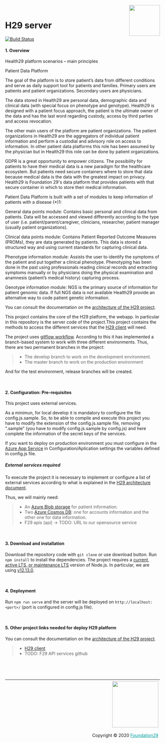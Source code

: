 <div style="margin-bottom: 1%; padding-bottom: 2%;">
	<img align="right" width="100px" src="/src/assets/img/health29-medium.png">
</div>		

H29 server
===============================================================================================================================

[![Build Status](https://f29.visualstudio.com/Health29/_apis/build/status/dev/H29%20-%20DEV%20-%20server%20-%20CI?repoName=foundation29org%2FH29_Server&branchName=develop)](https://f29.visualstudio.com/Health29/_build/latest?definitionId=98&repoName=foundation29org%2FH29_Server&branchName=develop)

#### 1. Overview

Health29 platform scenarios – main principles

Patient Data Platform

The goal of the platform is to store patient’s data from different conditions and serve as daily support tool for patients and families. Primary users are patients and patient organizations. Secondary users are physicians.

The data stored in Health29 are personal data, demographic data and clinical data (with special focus on phenotype and genotype). Health29 is designed with a patient focus approach, the patient is the ultimate owner of the data and has the last word regarding custody, access by third parties and access revocation.

The other main users of the platform are patient organizations. The patient organizations in Health29 are the aggregators of individual patient information and perform a custodial and advisory role on access to information. In other patient data platforms this role has been assumed by the physician but in Health29 this role can be done by patient organizations.

GDPR is a great opportunity to empower citizens. The possibility for patients to have their medical data is a new paradigm for the healthcare ecosystem. But patients need secure containers where to store that data because medical data is the data with the greatest impact on privacy. Health29 is Foundation 29's data platform that provides patients with that secure container in which to store their medical information.

Patient Data Platform is built with a set of modules to keep information of patients with a disease (*)1:

General data points module: Contains basic personal and clinical data from patients. Data will be accessed and viewed differently according to the type of user (i.e. patient/parent/caregiver, clinicians, researcher, patient manager (usually patient organizations).



Clinical data points module: Contains Patient Reported Outcome Measures (PROMs), they are data generated by patients. This data is stored a structured way and using current standards for capturing clinical data.



Phenotype information module: Assists the user to identify the symptoms of the patient and put together a clinical phenotype. Phenotyping has been done in the past using professionals reading clinical records and extracting symptoms manually or by physicians doing the physical examination and anamnesis (patient’s medical history) capturing process.



Genotype information module: NGS is the primary source of information for patient genomic data. If full NGS data is not available Health29 provide an alternative way to code patient genetic information.

You can consult the documentation on the [architecture of the H29 project](https://health29.readthedocs.io/en/latest/).

This project contains the core of the H29 platform, the webapp. In particular in this repository is the server code of the project.This project contains the methods to access the different services that the [H29 client](https://github.com/foundation29org/H29_Client) will need.

The project uses [gitflow workflow](https://nvie.com/posts/a-successful-git-branching-model/).
According to this it has implemented a branch-based system to work with three different environments. Thus, there are two permanent branches in the project:
>- The develop branch to work on the development environment.
>- The master branch to work on the production environment

And for the test environment, release branches will be created.

<p>&nbsp;</p>

#### 2. Configuration: Pre-requisites

This project uses external services.

As a minimun, for local develop it is mandatory to configure the file config.js.sample. So, to be able to compile and execute this project you have to modify the extension of the config.js.sample file, removing ".sample" (you have to modify config.js.sample by config.js) and here complete the information of the secret keys of the services.

If you want to deploy on production environment you must configure in the [Azure App Service](https://docs.microsoft.com/en-US/azure/app-service/) in Configuration/Aplication settings the variables defined in config.js file.

##### External services required

To execute the project it is necessary to implement or configure a list of external services according to what is explained in the [H29 architecture document](https://health29.readthedocs.io/en/latest/).

Thus, we will mainly need:

>- An [Azure Blob storage](https://docs.microsoft.com/en-US/azure/storage/blobs/storage-blobs-introduction) for patient information.
>- Two [Azure Cosmos DB](https://docs.microsoft.com/en-US/azure/cosmos-db/introduction): one for accounts information and the other one for data information.
>- F29 apis (api) -> TODO: URL to our opensource service


<p>&nbsp;</p>

#### 3. Download and installation

Download the repository code with `git clone` or use download button.
Run `npm install` to install the dependencies.
The project requires a  [current, active LTS, or maintenance LTS](https://nodejs.org/en/about/releases/) version of Node.js. In particular, we are using [v12.13.0](https://nodejs.org/download/release/v12.13.0/).

<p>&nbsp;</p>

#### 4. Deployment

Run `npm run serve` and the server will be deployed on `http://localhost:<port>/` (port is configured in config.js file).

<p>&nbsp;</p>

#### 5. Other project links needed for deploy H29 platform

You can consult the documentation on the [architecture of the H29 project](https://health29.readthedocs.io/en/latest/).

>- [H29 client](https://github.com/foundation29org/H29_Client)
>- TODO: F29 API services github

<p>&nbsp;</p>
<p>&nbsp;</p>


<div style="border-top: 1px solid !important;
	padding-top: 1% !important;
    padding-right: 1% !important;
    padding-bottom: 0.1% !important;">
	<div align="right">
		<img width="150px" src="https://dx29.ai/assets/img/logo-foundation-twentynine-footer.png">
	</div>
	<div align="right" style="padding-top: 0.5% !important">
		<p align="right">
			Copyright © 2020
			<a style="color:#009DA0" href="https://www.foundation29.org/" target="_blank"> Foundation29</a>
		</p>
	</div>
<div>
